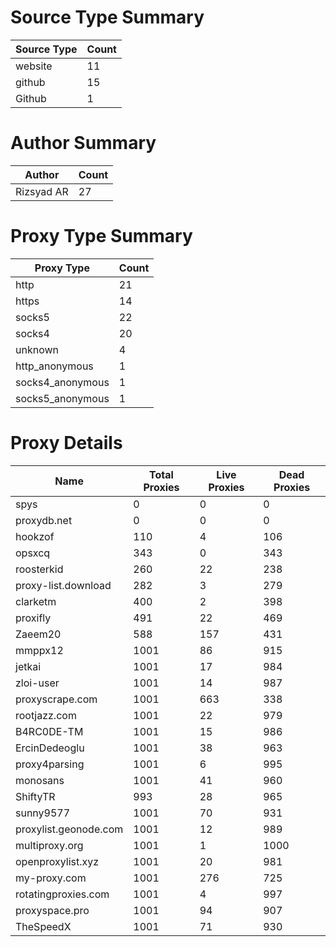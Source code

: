 # Source Type Summary

| Source Type | Count |
|-------------|-------|
| website | 11 |
| github | 15 |
| Github | 1 |


# Author Summary

| Author | Count |
|--------|-------|
| Rizsyad AR | 27 |


# Proxy Type Summary

| Proxy Type | Count |
|------------|-------|
| http | 21 |
| https | 14 |
| socks5 | 22 |
| socks4 | 20 |
| unknown | 4 |
| http_anonymous | 1 |
| socks4_anonymous | 1 |
| socks5_anonymous | 1 |


# Proxy Details

| Name | Total Proxies | Live Proxies | Dead Proxies |
|------|---------------|--------------|---------------|
| spys | 0 | 0 | 0 |
| proxydb.net | 0 | 0 | 0 |
| hookzof | 110 | 4 | 106 |
| opsxcq | 343 | 0 | 343 |
| roosterkid | 260 | 22 | 238 |
| proxy-list.download | 282 | 3 | 279 |
| clarketm | 400 | 2 | 398 |
| proxifly | 491 | 22 | 469 |
| Zaeem20 | 588 | 157 | 431 |
| mmppx12 | 1001 | 86 | 915 |
| jetkai | 1001 | 17 | 984 |
| zloi-user | 1001 | 14 | 987 |
| proxyscrape.com | 1001 | 663 | 338 |
| rootjazz.com | 1001 | 22 | 979 |
| B4RC0DE-TM | 1001 | 15 | 986 |
| ErcinDedeoglu | 1001 | 38 | 963 |
| proxy4parsing | 1001 | 6 | 995 |
| monosans | 1001 | 41 | 960 |
| ShiftyTR | 993 | 28 | 965 |
| sunny9577 | 1001 | 70 | 931 |
| proxylist.geonode.com | 1001 | 12 | 989 |
| multiproxy.org | 1001 | 1 | 1000 |
| openproxylist.xyz | 1001 | 20 | 981 |
| my-proxy.com | 1001 | 276 | 725 |
| rotatingproxies.com | 1001 | 4 | 997 |
| proxyspace.pro | 1001 | 94 | 907 |
| TheSpeedX | 1001 | 71 | 930 |
